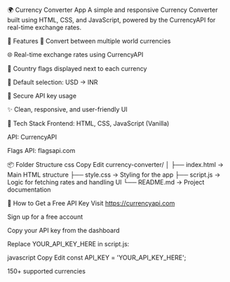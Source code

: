 🌍 Currency Converter App
A simple and responsive Currency Converter built using HTML, CSS, and JavaScript, powered by the CurrencyAPI for real-time exchange rates.

🚀 Features
🔄 Convert between multiple world currencies

🌐 Real-time exchange rates using CurrencyAPI

📸 Country flags displayed next to each currency

🧠 Default selection: USD → INR

🔐 Secure API key usage

✨ Clean, responsive, and user-friendly UI

🧱 Tech Stack
Frontend: HTML, CSS, JavaScript (Vanilla)

API: CurrencyAPI

Flags API: flagsapi.com

📦 Folder Structure
css
Copy
Edit
currency-converter/
│
├── index.html        → Main HTML structure
├── style.css         → Styling for the app
├── script.js         → Logic for fetching rates and handling UI
└── README.md         → Project documentation


🔑 How to Get a Free API Key
Visit https://currencyapi.com

Sign up for a free account

Copy your API key from the dashboard

Replace YOUR_API_KEY_HERE in script.js:

javascript
Copy
Edit
const API_KEY = 'YOUR_API_KEY_HERE';


150+ supported currencies

